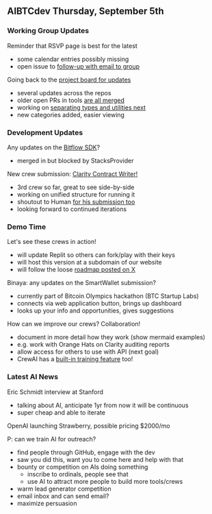 ## AIBTCdev Thursday, September 5th

### Working Group Updates

Reminder that RSVP page is best for the latest

- some calendar entries possibly missing
- open issue to [follow-up with email to group](https://github.com/aibtcdev/communication/issues/1)

Going back to the [project board for updates](https://github.com/orgs/aibtcdev/projects/3/views/1)

- several updates across the repos
- older open PRs in tools [are all merged](https://github.com/aibtcdev/agent-tools-ts/pulls)
- working on [separating types and utilities next](https://github.com/aibtcdev/agent-tools-ts/pull/41)
- new categories added, easier viewing

### Development Updates

Any updates on the [Bitflow SDK](https://docs.bitflow.finance/bitflow-documentation/developers/bitflow-sdk)?

- merged in but blocked by StacksProvider

New crew submission: [Clarity Contract Writer!](https://github.com/aibtcdev/ai-agent-crew/pull/25)

- 3rd crew so far, great to see side-by-side
- working on unified structure for running it
- shoutout to Human [for his submission too](https://github.com/aibtcdev/ai-agent-crew/pull/26)
- looking forward to continued iterations

### Demo Time

Let's see these crews in action!

- will update Replit so others can fork/play with their keys
- will host this version at a subdomain of our website
- will follow the loose [roadmap posted on X](https://x.com/aibtcdev/status/1828921657899266113)

Binaya: any updates on the SmartWallet submission?

- currently part of Bitcoin Olympics hackathon (BTC Startup Labs)
- connects via web application button, brings up dashboard
- looks up your info and opportunities, gives suggestions

How can we improve our crews? Collaboration!

- document in more detail how they work (show mermaid examples)
- e.g. work with Orange Hats on Clarity auditing reports
- allow access for others to use with API (next goal)
- CrewAI has a [built-in training feature](https://docs.crewai.com/core-concepts/Training-Crew/) too!

### Latest AI News

Eric Schmidt interview at Stanford

- talking about AI, anticipate 1yr from now it will be continuous
- super cheap and able to iterate

OpenAI launching Strawberry, possible pricing $2000/mo

P: can we train AI for outreach?

- find people through GitHub, engage with the dev
- saw you did this, want you to come here and help with that
- bounty or competition on AIs doing something
  - inscribe to ordinals, people see that
  - use AI to attract more people to build more tools/crews
- warm lead generator competition
- email inbox and can send email?
- maximize persuasion
